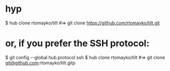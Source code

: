 # hyp
$ hub clone rtomayko/tilt
#=> git clone https://github.com/rtomayko/tilt.git

# or, if you prefer the SSH protocol:
$ git config --global hub.protocol ssh
$ hub clone rtomayko/tilt
#=> git clone git@github.com:rtomayko/tilt.gitp